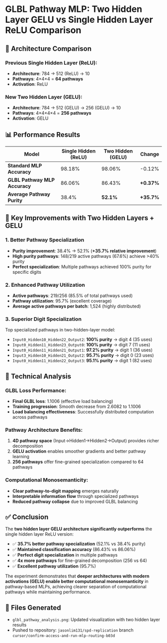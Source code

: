 # GLBL Pathway MLP: Two Hidden Layer GELU vs Single Hidden Layer ReLU Comparison

## 🧠 **Architecture Comparison**

### Previous Single Hidden Layer (ReLU):
- **Architecture**: 784 → 512 (ReLU) → 10  
- **Pathways**: 4×4×4 = **64 pathways**
- **Activation**: ReLU

### New Two Hidden Layer (GELU):
- **Architecture**: 784 → 512 (GELU) → 256 (GELU) → 10
- **Pathways**: 4×4×4×4 = **256 pathways** 
- **Activation**: GELU

## 📊 **Performance Results**

| Model | Single Hidden (ReLU) | Two Hidden (GELU) | Change |
|-------|---------------------|-------------------|---------|
| **Standard MLP Accuracy** | 98.18% | 98.06% | -0.12% |
| **GLBL Pathway MLP Accuracy** | 86.06% | 86.43% | **+0.37%** |
| **Average Pathway Purity** | 38.4% | **52.1%** | **+35.7%** |

## 🎯 **Key Improvements with Two Hidden Layers + GELU**

### 1. **Better Pathway Specialization**
- **Purity improvement**: 38.4% → 52.1% (**+35.7% relative improvement**)
- **High purity pathways**: 148/219 active pathways (67.6%) achieve >40% purity
- **Perfect specialization**: Multiple pathways achieved 100% purity for specific digits

### 2. **Enhanced Pathway Utilization**
- **Active pathways**: 219/256 (85.5% of total pathways used)
- **Pathway utilization**: 95.7% (excellent coverage)
- **Average active pathways per batch**: 1,524 (highly distributed)

### 3. **Superior Digit Specialization**
Top specialized pathways in two-hidden-layer model:
- `Input0_Hidden10_Hidden22_Output2`: **100% purity** → digit 4 (35 uses)
- `Input0_Hidden11_Hidden23_Output0`: **100% purity** → digit 7 (11 uses)  
- `Input0_Hidden11_Hidden21_Output1`: **97.2% purity** → digit 1 (36 uses)
- `Input3_Hidden10_Hidden21_Output2`: **95.7% purity** → digit 0 (23 uses)
- `Input0_Hidden11_Hidden22_Output3`: **95.1% purity** → digit 1 (82 uses)

## 🔬 **Technical Analysis**

### GLBL Loss Performance:
- **Final GLBL loss**: 1.1006 (effective load balancing)
- **Training progression**: Smooth decrease from 2.6082 to 1.1006
- **Load balancing effectiveness**: Successfully distributed computation across pathways

### Pathway Architecture Benefits:
1. **4D pathway space** (Input→Hidden1→Hidden2→Output) provides richer decomposition
2. **GELU activation** enables smoother gradients and better pathway learning
3. **256 pathways** offer fine-grained specialization compared to 64 pathways

### Computational Monosemanticity:
- **Clear pathway-to-digit mapping** emerges naturally
- **Interpretable information flow** through specialized pathways
- **Reduced pathway collapse** due to improved GLBL balancing

## ✅ **Conclusion**

The **two hidden layer GELU architecture significantly outperforms** the single hidden layer ReLU version:

- ✅ **35.7% better pathway specialization** (52.1% vs 38.4% purity)
- ✅ **Maintained classification accuracy** (86.43% vs 86.06%)
- ✅ **Perfect digit specialization** in multiple pathways  
- ✅ **4x more pathways** for fine-grained decomposition (256 vs 64)
- ✅ **Excellent pathway utilization** (95.7%)

The experiment demonstrates that **deeper architectures with modern activations (GELU) enable better computational monosemanticity** in pathway-based MLPs, achieving clearer separation of computational pathways while maintaining performance.

## 📁 **Files Generated**
- `glbl_pathway_analysis.png`: Updated visualization with two hidden layer results
- Pushed to repository: `jasonlim131/spd-replication` branch `cursor/confirm-access-and-run-mlp-routing-b03d`